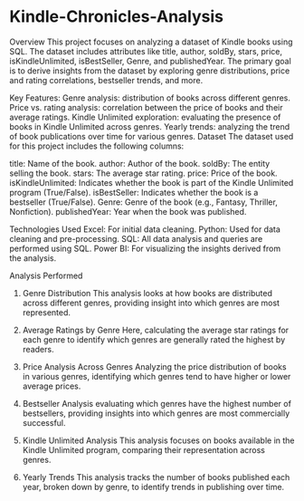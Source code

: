 # Kindle-Chronicles-Analysis
Overview
This project focuses on analyzing a dataset of Kindle books using SQL. The dataset includes attributes like title, author, soldBy, stars, price, isKindleUnlimited, isBestSeller, Genre, and publishedYear. The primary goal is to derive insights from the dataset by exploring genre distributions, price and rating correlations, bestseller trends, and more.

Key Features:
Genre analysis: distribution of books across different genres.
Price vs. rating analysis: correlation between the price of books and their average ratings.
Kindle Unlimited exploration: evaluating the presence of books in Kindle Unlimited across genres.
Yearly trends: analyzing the trend of book publications over time for various genres.
Dataset
The dataset used for this project includes the following columns:

title: Name of the book.
author: Author of the book.
soldBy: The entity selling the book.
stars: The average star rating.
price: Price of the book.
isKindleUnlimited: Indicates whether the book is part of the Kindle Unlimited program (True/False).
isBestSeller: Indicates whether the book is a bestseller (True/False).
Genre: Genre of the book (e.g., Fantasy, Thriller, Nonfiction).
publishedYear: Year when the book was published.

Technologies Used
Excel: For initial data cleaning.
Python: Used for data cleaning and pre-processing.
SQL: All data analysis and queries are performed using SQL.
Power BI: For visualizing the insights derived from the analysis.

Analysis Performed
1. Genre Distribution
This analysis looks at how books are distributed across different genres, providing insight into which genres are most represented.

2. Average Ratings by Genre
Here, calculating the average star ratings for each genre to identify which genres are generally rated the highest by readers.

3. Price Analysis Across Genres
Analyzing the price distribution of books in various genres, identifying which genres tend to have higher or lower average prices.

4. Bestseller Analysis
evaluating which genres have the highest number of bestsellers, providing insights into which genres are most commercially successful.

5. Kindle Unlimited Analysis
This analysis focuses on books available in the Kindle Unlimited program, comparing their representation across genres.

7. Yearly Trends
This analysis tracks the number of books published each year, broken down by genre, to identify trends in publishing over time.
